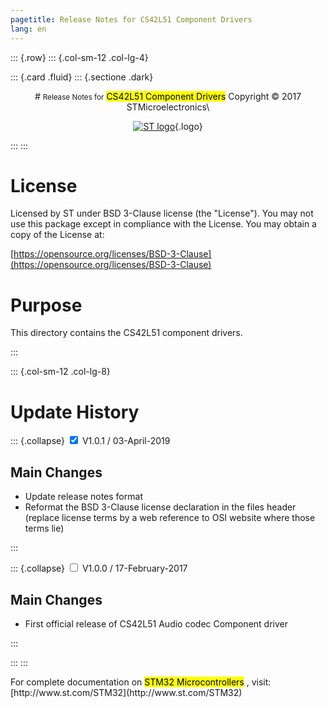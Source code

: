 ```yaml
---
pagetitle: Release Notes for CS42L51 Component Drivers
lang: en
---
```


::: {.row}
::: {.col-sm-12 .col-lg-4}

::: {.card .fluid}
::: {.sectione .dark}
<center>
# <small>Release Notes for</small> <mark>CS42L51 Component Drivers</mark>
Copyright &copy; 2017 STMicroelectronics\
    
[![ST logo](../../../../_htmresc/st_logo.png)](https://www.st.com){.logo}
</center>
:::
:::

# License

Licensed by ST under BSD 3-Clause license (the \"License\"). You may
not use this package except in compliance with the License. You may
obtain a copy of the License at:

[https://opensource.org/licenses/BSD-3-Clause](https://opensource.org/licenses/BSD-3-Clause)

# Purpose

This directory contains the CS42L51 component drivers.

:::

::: {.col-sm-12 .col-lg-8}
# Update History

::: {.collapse}
<input type="checkbox" id="collapse-section22" checked aria-hidden="true">
<label for="collapse-section22" aria-hidden="true">V1.0.1 / 03-April-2019</label>
<div>			

## Main Changes

- Update release notes format
- Reformat the BSD 3-Clause license declaration in the files header (replace license terms by a web reference to OSI website where those terms lie)

</div>
:::

::: {.collapse}
<input type="checkbox" id="collapse-section20" aria-hidden="true">
<label for="collapse-section20" aria-hidden="true">V1.0.0 / 17-February-2017</label>
<div>			

## Main Changes

- First official release of CS42L51 Audio codec Component driver

</div>
:::

:::
:::

<footer class="sticky">
For complete documentation on <mark>STM32 Microcontrollers</mark> ,
visit: [http://www.st.com/STM32](http://www.st.com/STM32)
</footer>
